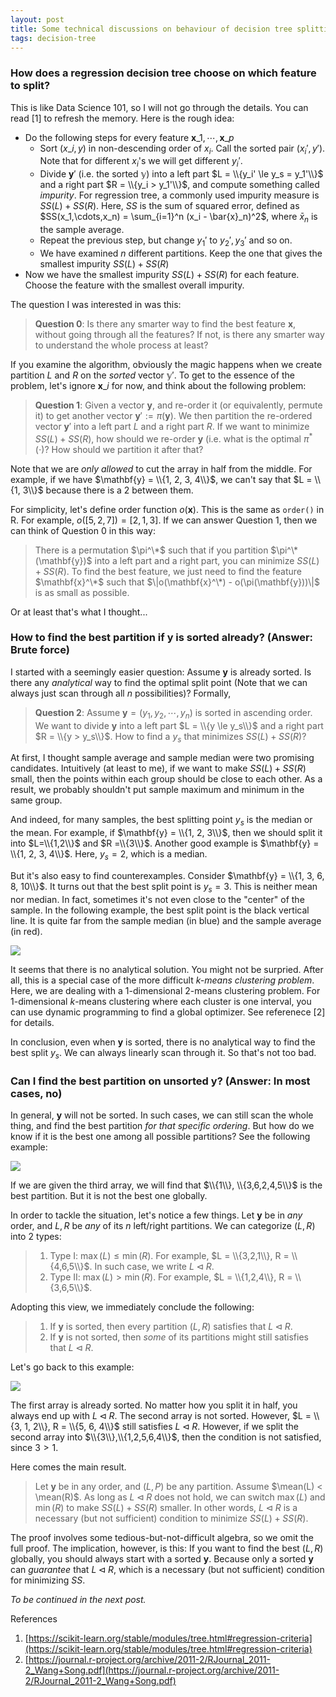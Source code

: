 ```yaml
---
layout: post
title: Some technical discussions on behaviour of decision tree splitting
tags: decision-tree
---
```


### How does a regression decision tree choose on which feature to split?

This is like Data Science 101, so I will not go through the details. You can read [1] to refresh the memory. Here is the rough idea:

- Do the following steps for every feature $\mathbf{x}\_1,\cdots,\mathbf{x}\_p$
  - Sort $(x\_i, y)$ in non-descending order of $x_i$. Call the sorted pair $(x_i', y')$. Note that for different $x_i$'s we will get different $y_i'$.
  - Divide $\mathbf{y}'$ (i.e. the sorted $\mathbb{y}$) into a left part $L = \\{y_i' \le y_s = y_1'\\}$ and a right part $R = \\{y_i > y_1'\\}$, and compute something called _impurity_. For regression tree, a commonly used impurity measure is $SS(L) + SS(R)$. Here, $SS$ is the sum of squared error, defined as $SS(x_1,\cdots,x_n) = \sum_{i=1}^n (x_i - \bar{x}_n)^2$, where $\bar{x}_n$ is the sample average.
  - Repeat the previous step, but change $y_1'$ to $y_2', y_3'$ and so on.
  - We have examined $n$ different partitions. Keep the one that gives the smallest impurity $SS(L) + SS(R)$
- Now we have the smallest impurity $SS(L) + SS(R)$ for each feature. Choose the feature with the smallest overall impurity.

The question I was interested in was this:

> **Question 0**: Is there any smarter way to find the best feature $\mathbf{x}$, without going through all the features? If not, is there any smarter way to understand the whole process at least?
 
If you examine the algorithm, obviously the magic happens when we create partition $L$ and $R$ on the _sorted_ vector $\mathbb{y}'$. To get to the essence of the problem, let's ignore $\mathbf{x}\_i$ for now, and think about the following problem:

> **Question 1**: Given a vector $\mathbf{y}$, and re-order it (or equivalently, permute it) to get another vector $\mathbf{y}' := \pi(\mathbf{y})$. We then partition the re-ordered vector $\mathbf{y}'$ into a left part $L$ and a right part $R$. If we want to minimize $SS(L) + SS(R)$, how should we re-order $\mathbf{y}$ (i.e. what is the optimal $\pi^*(\cdot)$? How should we partition it after that?

Note that we are _only allowed_ to cut the array in half from the middle. For example, if we have $\mathbf{y} = \\{1, 2, 3, 4\\}$, we can't say that $L = \\{1, 3\\}$ because there is a $2$ between them.

For simplicity, let's define order function $o(\mathbf{x})$. This is the same as `order()` in R. For example, $o([5,2,7]) = [2,1,3]$. If we can answer Question 1, then we can think of Question 0 in this way:

> There is a permutation $\pi^\*$ such that if you partition $\pi^\*(\mathbf{y})$ into a left part and a right part, you can minimize $SS(L) + SS(R)$.
> To find the best feature, we just need to find the feature $\mathbf{x}^\*$ such that $\|o(\mathbf{x}^\*) - o(\pi(\mathbf{y}))\|$ is as small as possible.

Or at least that's what I thought...

### How to find the best partition if $\mathbf{y}$ is sorted already? (Answer: Brute force)

I started with a seemingly easier question: Assume $\mathbf{y}$ is already sorted. Is there any _analytical_ way to find the optimal split point (Note that we can always just scan through all $n$ possibilities)? Formally,

> **Question 2**: Assume $\mathbf{y} = (y_1, y_2, \cdots, y_n)$ is sorted in ascending order. We want to divide $\mathbf{y}$ into a left part $L = \\{y \le y_s\\}$ and a right part $R = \\{y > y_s\\}$. How to find a $y_s$ that minimizes $SS(L) + SS(R)$?

At first, I thought sample average and sample median were two promising candidates. Intuitively (at least to me), if we want to make $SS(L) + SS(R)$ small, then the points within each group should be close to each other. As a result, we probably shouldn't put sample maximum and minimum in the same group.

And indeed, for many samples, the best splitting point $y_s$ is the median or the mean. For example, if $\mathbf{y} = \\{1, 2, 3\\}$, then we should split it into $L=\\{1,2\\}$ and $R =\\{3\\}$. Another good example is $\mathbf{y} = \\{1, 2, 3, 4\\}$. Here, $y_s = 2$, which is a median.

But it's also easy to find counterexamples. Consider $\mathbf{y} = \\{1, 3, 6, 8, 10\\}$. It turns out that the best split point is $y_s = 3$. This is neither mean nor median. In fact, sometimes it's not even close to the "center" of the sample. In the following example, the best split point is the black vertical line. It is quite far from the sample median (in blue) and the sample average (in red).

![]({{site.baseurl}}/assets/11_01.png)

It seems that there is no analytical solution. You might not be surpried. After all, this is a special case of the more difficult _$k$-means clustering problem_. Here, we are dealing with a 1-dimensional 2-means clustering problem. For 1-dimensional $k$-means clustering where each cluster is one interval, you can use dynamic programming to find a global optimizer. See referenece [2] for details.

In conclusion, even when $\mathbf{y}$ is sorted, there is no analytical way to find the best split $y_s$. We can always linearly scan through it. So that's not too bad.

### Can I find the best partition on unsorted $\mathbf{y}$? (Answer: In most cases, no)

In general, $\mathbf{y}$ will not be sorted. In such cases, we can still scan the whole thing, and find the best partition _for that specific ordering_. But how do we know if it is the best one among all possible partitions? See the following example:

![]({{site.baseurl}}/assets/11_02.png)

If we are given the third array, we will find that $\\{1\\}, \\{3,6,2,4,5\\}$ is the best partition. But it is not the best one globally.

In order to tackle the situation, let's notice a few things. Let $\mathbf{y}$ be in _any_ order, and $L, R$ be _any_ of its $n$ left/right partitions. We can categorize $(L, R)$ into 2 types:
> 1. Type I: $\max(L) \le \min(R)$. For example, $L = \\{3,2,1\\}, R = \\{4,6,5\\}$. In such case, we write $L \lhd R$.
> 2. Type II: $\max(L) > \min(R)$. For example, $L = \\{1,2,4\\}, R = \\{3,6,5\\}$.

Adopting this view, we immediately conclude the following:
> 1. If $\mathbf{y}$ is sorted, then every partition $(L, R)$ satisfies that $L \lhd R$.
> 2. If $\mathbf{y}$ is not sorted, then _some_ of its partitions might still satisfies that $L \lhd R$.

Let's go back to this example:

![]({{site.baseurl}}/assets/11_02.png)

The first array is already sorted. No matter how you split it in half, you always end up with $L \lhd R$. The second array is not sorted. However, $L = \\{3, 1, 2\\}, R = \\{5, 6, 4\\}$ still satisfies $L \lhd R$. However, if we split the second array into $\\{3\\},\\{1,2,5,6,4\\}$, then the condition is not satisfied, since $3 > 1$.

Here comes the main result.
> Let $\mathbf{y}$ be in any order, and $(L, P)$ be any partition. Assume $\mean(L) < \mean(R)$. As long as $L \lhd R$ does not hold, we can switch $\max(L)$ and $\min(R)$ to make $SS(L) + SS(R)$ smaller. In other words, $L \lhd R$ is a necessary (but not sufficient) condition to minimize $SS(L) + SS(R)$.

The proof involves some tedious-but-not-difficult algebra, so we omit the full proof. The implication, however, is this: If you want to find the best $(L, R)$ globally, you should always start with a sorted $\mathbf{y}$. Because only a sorted $\mathbf{y}$ can _guarantee_ that $L \lhd R$, which is a necessary (but not sufficient) condition for minimizing $SS$.

_To be continued in the next post._

References
1. [https://scikit-learn.org/stable/modules/tree.html#regression-criteria](https://scikit-learn.org/stable/modules/tree.html#regression-criteria)
2. [https://journal.r-project.org/archive/2011-2/RJournal_2011-2_Wang+Song.pdf](https://journal.r-project.org/archive/2011-2/RJournal_2011-2_Wang+Song.pdf)
